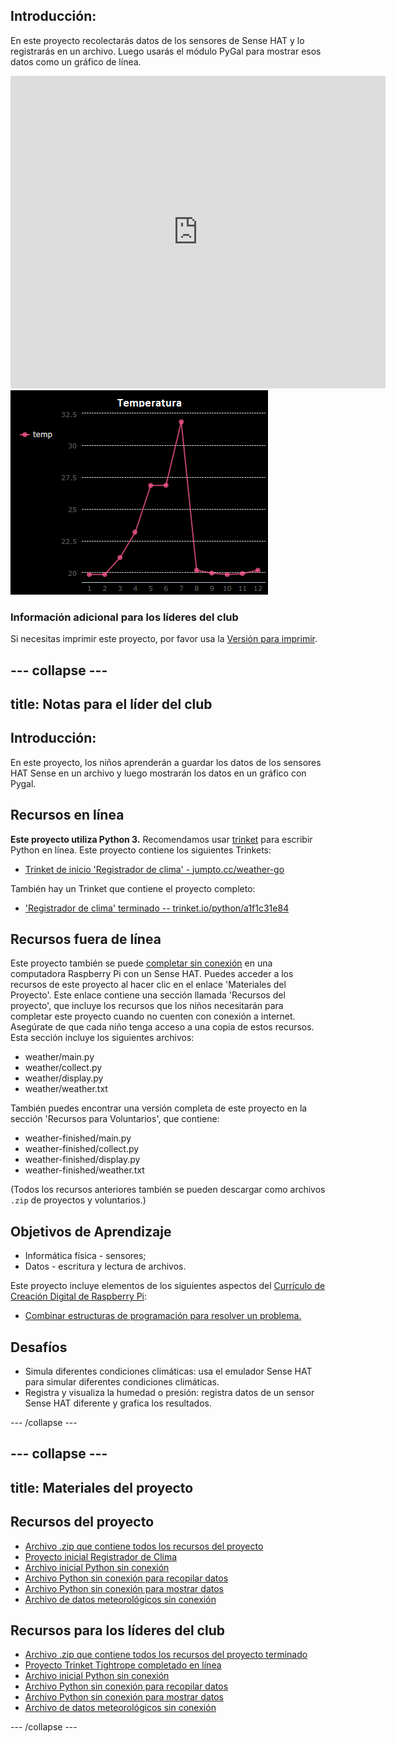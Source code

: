 ## Introducción:

En este proyecto recolectarás datos de los sensores de Sense HAT y lo registrarás en un archivo. Luego usarás el módulo PyGal para mostrar esos datos como un gráfico de línea.

<div class="trinket">
  <iframe src="https://trinket.io/embed/python/a1f1c31e84?outputOnly=true&start=result" width="600" height="500" frameborder="0" marginwidth="0" marginheight="0" allowfullscreen mark="crwd-mark">
</iframe> <img src="images/weather-final.png" />
</div>

### Información adicional para los líderes del club

Si necesitas imprimir este proyecto, por favor usa la [ Versión para imprimir](https://projects.raspberrypi.org/es-LA/projects/weather-logger/print).

--- collapse ---
---
title: Notas para el líder del club
---

## Introducción:

En este proyecto, los niños aprenderán a guardar los datos de los sensores HAT Sense en un archivo y luego mostrarán los datos en un gráfico con Pygal.

## Recursos en línea

**Este proyecto utiliza Python 3.** Recomendamos usar [trinket](https://trinket.io/) para escribir Python en línea. Este proyecto contiene los siguientes Trinkets:

* [Trinket de inicio 'Registrador de clima' - jumpto.cc/weather-go](http://jumpto.cc/weather-go)

También hay un Trinket que contiene el proyecto completo:

* ['Registrador de clima' terminado -- trinket.io/python/a1f1c31e84](https://trinket.io/python/a1f1c31e84)

## Recursos fuera de línea

Este proyecto también se puede [completar sin conexión](https://www.codeclubprojects.org/en-GB/resources/physical-sense-hat/) en una computadora Raspberry Pi con un Sense HAT. Puedes acceder a los recursos de este proyecto al hacer clic en el enlace 'Materiales del Proyecto'. Este enlace contiene una sección llamada 'Recursos del proyecto', que incluye los recursos que los niños necesitarán para completar este proyecto cuando no cuenten con conexión a internet. Asegúrate de que cada niño tenga acceso a una copia de estos recursos. Esta sección incluye los siguientes archivos:

* weather/main.py
* weather/collect.py
* weather/display.py
* weather/weather.txt

También puedes encontrar una versión completa de este proyecto en la sección 'Recursos para Voluntarios', que contiene:

* weather-finished/main.py
* weather-finished/collect.py
* weather-finished/display.py
* weather-finished/weather.txt

(Todos los recursos anteriores también se pueden descargar como archivos `.zip` de proyectos y voluntarios.)

## Objetivos de Aprendizaje

* Informática física - sensores;
* Datos - escritura y lectura de archivos.

Este proyecto incluye elementos de los siguientes aspectos del [Currículo de Creación Digital de Raspberry Pi](http://rpf.io/curriculum):

* [Combinar estructuras de programación para resolver un problema.](https://www.raspberrypi.org/curriculum/programming/builder)

## Desafíos

* Simula diferentes condiciones climáticas: usa el emulador Sense HAT para simular diferentes condiciones climáticas. 
* Registra y visualiza la humedad o presión: registra datos de un sensor Sense HAT diferente y grafica los resultados. 

--- /collapse ---

--- collapse ---
---
title: Materiales del proyecto
---

## Recursos del proyecto

* [Archivo .zip que contiene todos los recursos del proyecto](resources/weather-logger-project-resources.zip)
* [Proyecto inicial Registrador de Clima](http://jumpto.cc/weather-go)
* [Archivo inicial Python sin conexión](resources/weather-logger-main.py)
* [Archivo Python sin conexión para recopilar datos](resources/weather-logger-collect.py)
* [Archivo Python sin conexión para mostrar datos](resources/weather-logger-display.py)
* [Archivo de datos meteorológicos sin conexión](resources/weather--loggerweather.txt)

## Recursos para los líderes del club

* [Archivo .zip que contiene todos los recursos del proyecto terminado](resources/weather-logger-volunteer-resources.zip)
* [Proyecto Trinket Tightrope completado en línea](https://trinket.io/python/a1f1c31e84)
* [Archivo inicial Python sin conexión](resources/weather-logger-finished-main.py)
* [Archivo Python sin conexión para recopilar datos](resources/weather-logger-finished-collect.py)
* [Archivo Python sin conexión para mostrar datos](resources/weather-logger-finished-display.py)
* [Archivo de datos meteorológicos sin conexión](resources/weather-logger-finished-weather.txt)

--- /collapse ---